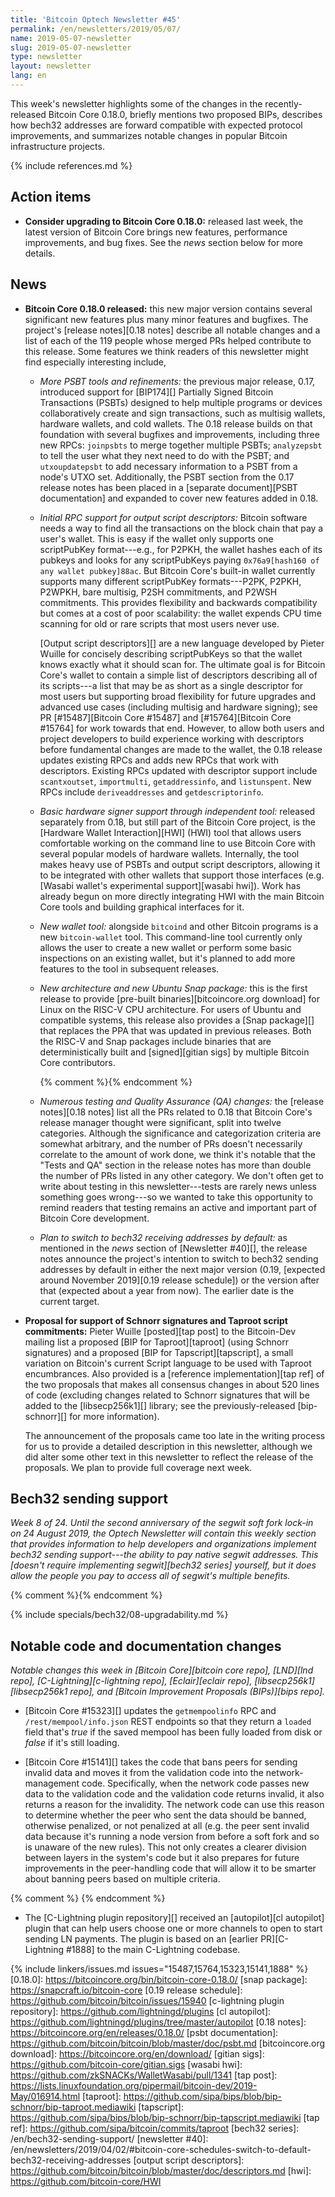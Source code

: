 ```yaml
---
title: 'Bitcoin Optech Newsletter #45'
permalink: /en/newsletters/2019/05/07/
name: 2019-05-07-newsletter
slug: 2019-05-07-newsletter
type: newsletter
layout: newsletter
lang: en
---
```

This week's newsletter highlights some of the changes in the
recently-released Bitcoin Core 0.18.0, briefly mentions two proposed BIPs, describes how bech32 addresses
are forward compatible with expected protocol improvements, and
summarizes notable changes in popular Bitcoin infrastructure projects.

{% include references.md %}

## Action items

- **Consider upgrading to Bitcoin Core 0.18.0:** released last week, the
  latest version of Bitcoin Core brings new features, performance
  improvements, and bug fixes.  See the *news* section below for
  more details.

## News

- **Bitcoin Core 0.18.0 released:** this new major version contains
  several significant new features plus many minor features and
  bugfixes.  The project's [release notes][0.18 notes] describe
  all notable changes and a list of each of the 119 people whose merged
  PRs helped contribute to this release.  Some features we think readers
  of this newsletter might find especially interesting include,

  - *More PSBT tools and refinements:* the previous major release,
    0.17, introduced support for [BIP174][] Partially Signed Bitcoin
    Transactions (PSBTs) designed to help multiple programs or devices
    collaboratively create and sign transactions, such as multisig
    wallets, hardware wallets, and cold wallets.  The 0.18 release
    builds on that foundation with several bugfixes and improvements,
    including three new RPCs: `joinpsbts` to merge together multiple
    PSBTs; `analyzepsbt` to tell the user what they next need to do
    with the PSBT; and `utxoupdatepsbt` to add necessary information
    to a PSBT from a node's UTXO set.  Additionally, the PSBT section
    from the 0.17 release notes has been placed in a [separate
    document][PSBT documentation] and expanded to cover new features
    added in 0.18.

  - *Initial RPC support for output script descriptors:* Bitcoin
    software needs a way to find all the transactions on the block chain
    that pay a user's wallet.  This is easy if the wallet only supports one
    scriptPubKey format---e.g., for P2PKH, the wallet hashes each of
    its pubkeys and looks for any scriptPubKeys paying `0x76a9[hash160
    of any wallet pubkey]88ac`.  But Bitcoin Core's built-in wallet
    currently supports many different scriptPubKey formats---P2PK,
    P2PKH, P2WPKH, bare multisig, P2SH commitments, and P2WSH
    commitments.  This provides flexibility and backwards
    compatibility but comes at a cost of poor scalability: the wallet
    expends CPU time scanning for old or rare scripts that most users
    never use.

    [Output script descriptors][] are a new language developed by Pieter
    Wuille for concisely describing scriptPubKeys so that the wallet
    knows exactly what it should scan for.  The ultimate goal is for
    Bitcoin Core's wallet to contain a simple list of descriptors
    describing all of its scripts---a list that may be as short as a
    single descriptor for most users but supporting broad
    flexibility for future upgrades and advanced use cases (including
    multisig and hardware signing); see PR [#15487][Bitcoin Core
    #15487] and [#15764][Bitcoin Core #15764] for work towards that
    end.  However, to allow both users and project developers to
    build experience working with descriptors before fundamental
    changes are made to the wallet, the 0.18 release updates
    existing RPCs and adds new RPCs that work with descriptors.
    Existing RPCs updated with descriptor support include
    `scantxoutset`, `importmulti`, `getaddressinfo`, and
    `listunspent`.  New RPCs include `deriveaddresses` and
    `getdescriptorinfo`.

  - *Basic hardware signer support through independent tool:* released
    separately from 0.18, but still part of the Bitcoin Core project,
    is the [Hardware Wallet Interaction][HWI] (HWI) tool that allows
    users comfortable working on the command line to use Bitcoin Core
    with several popular models of hardware wallets.  Internally, the
    tool makes heavy use of PSBTs and output script descriptors,
    allowing it to be integrated with other wallets that support those
    interfaces (e.g. [Wasabi wallet's experimental support][wasabi
    hwi]).  Work has already begun on more directly integrating HWI
    with the main Bitcoin Core tools and building graphical interfaces
    for it.

  - *New wallet tool:* alongside `bitcoind` and other Bitcoin programs
    is a new `bitcoin-wallet` tool.  This command-line tool currently
    only allows the user to create a new wallet or perform some basic
    inspections on an existing wallet, but it's planned to add more
    features to the tool in subsequent releases.

  - *New architecture and new Ubuntu Snap package:* this is the first
    release to provide [pre-built binaries][bitcoincore.org download]
    for Linux on the RISC-V CPU architecture.  For users of Ubuntu and
    compatible systems, this release also provides a [Snap package][]
    that replaces the PPA that was updated in previous releases.
    Both the RISC-V and Snap packages include binaries that are
    deterministically built and [signed][gitian sigs] by multiple
    Bitcoin Core contributors.

    {% comment %}<!--
    152 Tests and QA
    74 Docs
    65 wallet
    55 RPCs and other APIs
    51 GUI
    47 Build system
    43 Misc
    17 p2p and network code
    13 Platform support
    9 block and tx handling
    1 mining
    1 consensus
    -->{% endcomment %}

  - *Numerous testing and Quality Assurance (QA) changes:* the
    [release notes][0.18 notes] list all the PRs related to 0.18 that
    Bitcoin Core's release manager thought were significant, split
    into twelve categories.  Although the significance and
    categorization criteria are somewhat arbitrary, and the number of
    PRs doesn't necessarily correlate to the amount of work done, we
    think it's notable that the "Tests and QA" section in the release
    notes has more than double the number of PRs listed in any other
    category.  We don't often get to write about testing in this
    newsletter---tests are rarely news unless something goes
    wrong---so we wanted to take this opportunity to remind readers
    that testing remains an active and important part of Bitcoin Core
    development.

  - *Plan to switch to bech32 receiving addresses by default:* as
    mentioned in the *news* section of [Newsletter #40][], the release
    notes announce the project's intention to switch to bech32 sending
    addresses by default in either the next major version (0.19,
    [expected around November 2019][0.19 release schedule]) or the
    version after that (expected about a year from now).  The earlier
    date is the current target.

- **Proposal for support of Schnorr signatures and Taproot script commitments:**
  Pieter Wuille [posted][tap post] to the Bitcoin-Dev
  mailing list a proposed [BIP for Taproot][taproot] (using Schnorr
  signatures) and a proposed [BIP for Tapscript][tapscript], a small
  variation on Bitcoin's current Script language to be used with Taproot
  encumbrances.  Also provided is a [reference implementation][tap ref]
  of the two proposals that makes all consensus changes in about 520
  lines of code (excluding changes related to Schnorr signatures that
  will be added to the [libsecp256k1][] library; see the previously-released
  [bip-schnorr][] for more information).

  The announcement of the proposals came too late in the writing
  process for us to provide a detailed description in this newsletter,
  although we did alter some other text in this newsletter to reflect
  the release of the proposals.  We plan to provide full coverage
  next week.

## Bech32 sending support

*Week 8 of 24.  Until the second anniversary of the segwit soft
fork lock-in on 24 August 2019, the Optech Newsletter will contain this
weekly section that provides information to help developers and
organizations implement bech32 sending support---the ability to pay
native segwit addresses.  This [doesn't require implementing
segwit][bech32 series] yourself, but it does allow the people you pay to
access all of segwit's multiple benefits.*

{% comment %}<!-- weekly reminder for harding: check Bech32 Adoption
wiki page for changes -->{% endcomment %}

{% include specials/bech32/08-upgradability.md %}

## Notable code and documentation changes

*Notable changes this week in [Bitcoin Core][bitcoin core repo],
[LND][lnd repo], [C-Lightning][c-lightning repo], [Eclair][eclair repo],
[libsecp256k1][libsecp256k1 repo], and [Bitcoin Improvement Proposals
(BIPs)][bips repo].*

- [Bitcoin Core #15323][] updates the `getmempoolinfo` RPC and
  `/rest/mempool/info.json` REST endpoints so that they return a
  `loaded` field that's *true* if the saved mempool has been fully
  loaded from disk or *false* if it's still loading.

- [Bitcoin Core #15141][] takes the code that bans peers for sending
  invalid data and moves it from the validation code into the
  network-management code.  Specifically, when the network code passes
  new data to the validation code and the validation code returns
  invalid, it also returns a reason for the invalidity.  The network
  code can use this reason to determine whether the peer who sent the
  data should be banned, otherwise penalized, or not penalized at all
  (e.g. the peer sent invalid data because it's running a node version
  from before a soft fork and so is unaware of the new rules).  This not
  only creates a clearer division between layers in the system's code
  but it also prepares for future improvements in the peer-handling code
  that will allow it to be smarter about banning peers based on multiple
  criteria.

{% comment %}<!-- This was direct pushed (no PR): https://github.com/lightningd/plugins/commit/187c66a9b1412edced3c51cb53ba568f245a5614 --> {% endcomment %}

- The [C-Lightning plugin repository][] received an [autopilot][cl
  autopilot] plugin that can help users choose one or more channels to
  open to start sending LN payments.  The plugin is based on an [earlier
  PR][C-Lightning #1888] to the main C-Lightning codebase.

{% include linkers/issues.md issues="15487,15764,15323,15141,1888" %}
[0.18.0]: https://bitcoincore.org/bin/bitcoin-core-0.18.0/
[snap package]: https://snapcraft.io/bitcoin-core
[0.19 release schedule]: https://github.com/bitcoin/bitcoin/issues/15940
[c-lightning plugin repository]: https://github.com/lightningd/plugins
[cl autopilot]: https://github.com/lightningd/plugins/tree/master/autopilot
[0.18 notes]: https://bitcoincore.org/en/releases/0.18.0/
[psbt documentation]: https://github.com/bitcoin/bitcoin/blob/master/doc/psbt.md
[bitcoincore.org download]: https://bitcoincore.org/en/download/
[gitian sigs]: https://github.com/bitcoin-core/gitian.sigs
[wasabi hwi]: https://github.com/zkSNACKs/WalletWasabi/pull/1341
[tap post]: https://lists.linuxfoundation.org/pipermail/bitcoin-dev/2019-May/016914.html
[taproot]: https://github.com/sipa/bips/blob/bip-schnorr/bip-taproot.mediawiki
[tapscript]: https://github.com/sipa/bips/blob/bip-schnorr/bip-tapscript.mediawiki
[tap ref]: https://github.com/sipa/bitcoin/commits/taproot
[bech32 series]: /en/bech32-sending-support/
[newsletter #40]: /en/newsletters/2019/04/02/#bitcoin-core-schedules-switch-to-default-bech32-receiving-addresses
[output script descriptors]: https://github.com/bitcoin/bitcoin/blob/master/doc/descriptors.md
[hwi]: https://github.com/bitcoin-core/HWI
